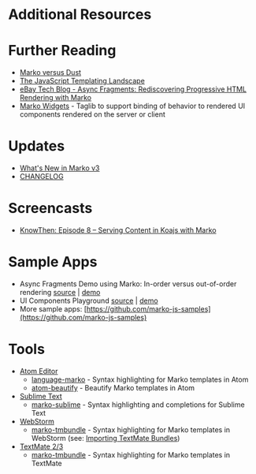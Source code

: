 Additional Resources
====================

# Further Reading

- [Marko versus Dust](http://psteeleidem.com/marko-versus-dust/)
- [The JavaScript Templating Landscape](http://psteeleidem.com/the-javascript-templating-landscape/)
- [eBay Tech Blog - Async Fragments: Rediscovering Progressive HTML Rendering with Marko](http://www.ebaytechblog.com/2014/12/08/async-fragments-rediscovering-progressive-html-rendering-with-marko/)
- [Marko Widgets](https://github.com/marko-js/marko-widgets) - Taglib to support binding of behavior to rendered UI components rendered on the server or client

# Updates

- [What's New in Marko v3](http://markojs.com/docs/marko/what-is-new-marko-v3/)
- [CHANGELOG](https://github.com/marko-js/marko/blob/master/CHANGELOG.md)

# Screencasts

* [KnowThen: Episode 8 – Serving Content in Koajs with Marko](http://knowthen.com/episode-8-serving-content-in-koajs-with-marko/)

# Sample Apps

* Async Fragments Demo using Marko: In-order versus out-of-order rendering [source](https://github.com/marko-js-samples/marko-progressive-rendering) | [demo](https://marko-progressive-rendering.herokuapp.com/)
* UI Components Playground [source](https://github.com/marko-js-samples/ui-components-playground) | [demo](https://ui-components-playground.herokuapp.com/)
* More sample apps: [https://github.com/marko-js-samples](https://github.com/marko-js-samples)

# Tools

* [Atom Editor](https://atom.io/)
    * [language-marko](https://atom.io/packages/language-marko) - Syntax highlighting for Marko templates in Atom
    * [atom-beautify](https://github.com/Glavin001/atom-beautify) - Beautify Marko templates in Atom
* [Sublime Text](http://www.sublimetext.com/)
    * [marko-sublime](https://github.com/merwan7/sublime-marko) - Syntax highlighting and completions for Sublime Text
* [WebStorm](https://www.jetbrains.com/webstorm/)
    * [marko-tmbundle](https://github.com/marko-js/marko-tmbundle) - Syntax highlighting for Marko templates in WebStorm (see: [Importing TextMate Bundles](https://www.jetbrains.com/phpstorm/help/importing-textmate-bundles.html))
* [TextMate 2/3](https://macromates.com/)
    * [marko-tmbundle](https://github.com/marko-js/marko-tmbundle) - Syntax highlighting for Marko templates in TextMate